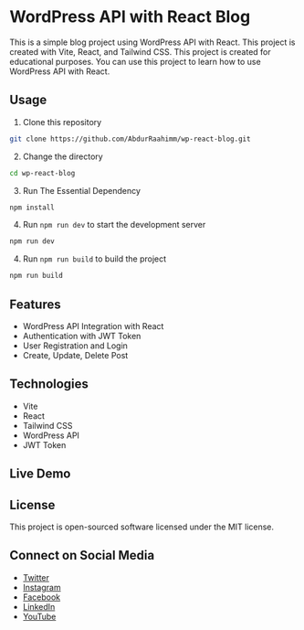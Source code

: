# WordPress API with React Blog  
This is a simple blog project using WordPress API with React. This project is created with Vite, React, and Tailwind CSS. This project is created for educational purposes. You can use this project to learn how to use WordPress API with React.


## Usage
1. Clone this repository
```bash
git clone https://github.com/AbdurRaahimm/wp-react-blog.git
```
2. Change the directory
```bash
cd wp-react-blog
```
3. Run The Essential Dependency
```bash
npm install
```
4. Run `npm run dev` to start the development server
```bash
npm run dev
```
4. Run `npm run build` to build the project
```bash
npm run build
```

## Features
- WordPress API Integration with React 
- Authentication with  JWT Token 
- User Registration and Login
- Create, Update, Delete Post 

## Technologies
- Vite 
- React 
- Tailwind CSS
- WordPress API
- JWT Token

## Live Demo 

## License
This project is open-sourced software licensed under the MIT license. 

## Connect on Social Media
- [Twitter](https://twitter.com/AbdurRahim4G)
- [Instagram](https://www.instagram.com/abdurrahim4g/)
- [Facebook](https://www.facebook.com/Rahim72446)
- [LinkedIn](https://www.linkedin.com/in/abdur-rahim4g/)
- [YouTube](https://youtube.com/@AbdurRahimm)




